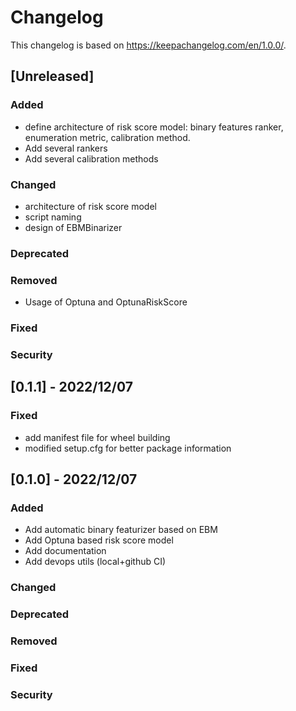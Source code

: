 # Changelog
This changelog is based on https://keepachangelog.com/en/1.0.0/.

## [Unreleased]
### Added
- define architecture of risk score model: binary features ranker, enumeration metric, calibration method.
- Add several rankers
- Add several calibration methods
### Changed
- architecture of risk score model
- script naming
- design of EBMBinarizer
### Deprecated
### Removed
- Usage of Optuna and OptunaRiskScore
### Fixed
### Security

## [0.1.1] - 2022/12/07
### Fixed
- add manifest file for wheel building
- modified setup.cfg for better package information


## [0.1.0] - 2022/12/07
### Added
- Add automatic binary featurizer based on EBM
- Add Optuna based risk score model
- Add documentation
- Add devops utils (local+github CI)
### Changed
### Deprecated
### Removed
### Fixed
### Security
